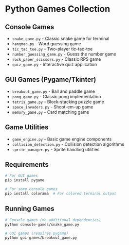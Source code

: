 # Python Games Collection

## Console Games
- `snake_game.py` - Classic snake game for terminal
- `hangman.py` - Word guessing game
- `tic_tac_toe.py` - Two-player tic-tac-toe
- `number_guessing_game.py` - Guess the number game
- `rock_paper_scissors.py` - Classic RPS game
- `quiz_game.py` - Interactive quiz application

## GUI Games (Pygame/Tkinter)
- `breakout_game.py` - Ball and paddle game
- `pong_game.py` - Classic pong implementation
- `tetris_game.py` - Block-stacking puzzle game
- `space_invaders.py` - Shoot-em-up game
- `memory_game.py` - Card matching game

## Game Utilities
- `game_engine.py` - Basic game engine components
- `collision_detection.py` - Collision detection algorithms
- `sprite_manager.py` - Sprite handling utilities

## Requirements

```bash
# For GUI games
pip install pygame

# For some console games
pip install colorama  # For colored terminal output
```

## Running Games

```bash
# Console games (no additional dependencies)
python console-games/snake_game.py

# GUI games (requires pygame)
python gui-games/breakout_game.py
```

